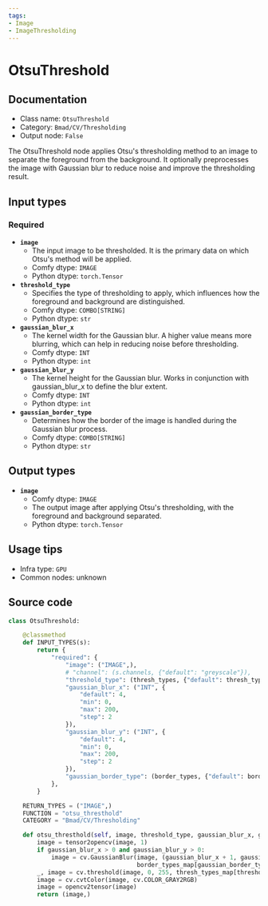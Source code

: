 ```yaml
---
tags:
- Image
- ImageThresholding
---
```


# OtsuThreshold
## Documentation
- Class name: `OtsuThreshold`
- Category: `Bmad/CV/Thresholding`
- Output node: `False`

The OtsuThreshold node applies Otsu's thresholding method to an image to separate the foreground from the background. It optionally preprocesses the image with Gaussian blur to reduce noise and improve the thresholding result.
## Input types
### Required
- **`image`**
    - The input image to be thresholded. It is the primary data on which Otsu's method will be applied.
    - Comfy dtype: `IMAGE`
    - Python dtype: `torch.Tensor`
- **`threshold_type`**
    - Specifies the type of thresholding to apply, which influences how the foreground and background are distinguished.
    - Comfy dtype: `COMBO[STRING]`
    - Python dtype: `str`
- **`gaussian_blur_x`**
    - The kernel width for the Gaussian blur. A higher value means more blurring, which can help in reducing noise before thresholding.
    - Comfy dtype: `INT`
    - Python dtype: `int`
- **`gaussian_blur_y`**
    - The kernel height for the Gaussian blur. Works in conjunction with gaussian_blur_x to define the blur extent.
    - Comfy dtype: `INT`
    - Python dtype: `int`
- **`gaussian_border_type`**
    - Determines how the border of the image is handled during the Gaussian blur process.
    - Comfy dtype: `COMBO[STRING]`
    - Python dtype: `str`
## Output types
- **`image`**
    - Comfy dtype: `IMAGE`
    - The output image after applying Otsu's thresholding, with the foreground and background separated.
    - Python dtype: `torch.Tensor`
## Usage tips
- Infra type: `GPU`
- Common nodes: unknown


## Source code
```python
class OtsuThreshold:

    @classmethod
    def INPUT_TYPES(s):
        return {
            "required": {
                "image": ("IMAGE",),
                # "channel": (s.channels, {"default": "greyscale"}),
                "threshold_type": (thresh_types, {"default": thresh_types[0]}),
                "gaussian_blur_x": ("INT", {
                    "default": 4,
                    "min": 0,
                    "max": 200,
                    "step": 2
                }),
                "gaussian_blur_y": ("INT", {
                    "default": 4,
                    "min": 0,
                    "max": 200,
                    "step": 2
                }),
                "gaussian_border_type": (border_types, {"default": border_types[0]}),
            },
        }

    RETURN_TYPES = ("IMAGE",)
    FUNCTION = "otsu_thresthold"
    CATEGORY = "Bmad/CV/Thresholding"

    def otsu_thresthold(self, image, threshold_type, gaussian_blur_x, gaussian_blur_y, gaussian_border_type):
        image = tensor2opencv(image, 1)
        if gaussian_blur_x > 0 and gaussian_blur_y > 0:
            image = cv.GaussianBlur(image, (gaussian_blur_x + 1, gaussian_blur_y + 1),
                                    border_types_map[gaussian_border_type])
        _, image = cv.threshold(image, 0, 255, thresh_types_map[threshold_type] + cv.THRESH_OTSU)
        image = cv.cvtColor(image, cv.COLOR_GRAY2RGB)
        image = opencv2tensor(image)
        return (image,)

```
